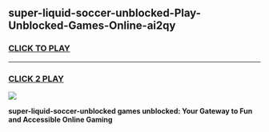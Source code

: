 
## super-liquid-soccer-unblocked-Play-Unblocked-Games-Online-ai2qy
<h3>
<a href="https://premium76.site?title=super-liquid-soccer-unblocked&ref=25A">CLICK TO PLAY</a></h3>
<hr>

<h3>
<a href="https://premium76.site?title=super-liquid-soccer-unblocked&ref=25A">CLICK 2 PLAY</a>
  
</h3>

<a href="https://premium76.site?title=super-liquid-soccer-unblocked&ref=25A"><img src="https://clearcache.store/games.png"></a>


**super-liquid-soccer-unblocked games unblocked: Your Gateway to Fun and Accessible Online Gaming**

